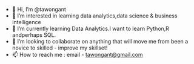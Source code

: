 - 👋 Hi, I’m @tawongant
- 👀 I’m interested in learning data analytics,data science & business intelligence
- 🌱 I’m currently learning Data Analytics.I want to learn Python,R andperhaps SQL.
- 💞️ I’m looking to collaborate on anything that will move me from been a novice to skilled - improve my skillset!
- 📫 How to reach me : email - tawongant@gmail.com

<!---
tawongant/tawongant is a ✨ special ✨ repository because its `README.md` (this file) appears on your GitHub profile.
You can click the Preview link to take a look at your changes.
--->
